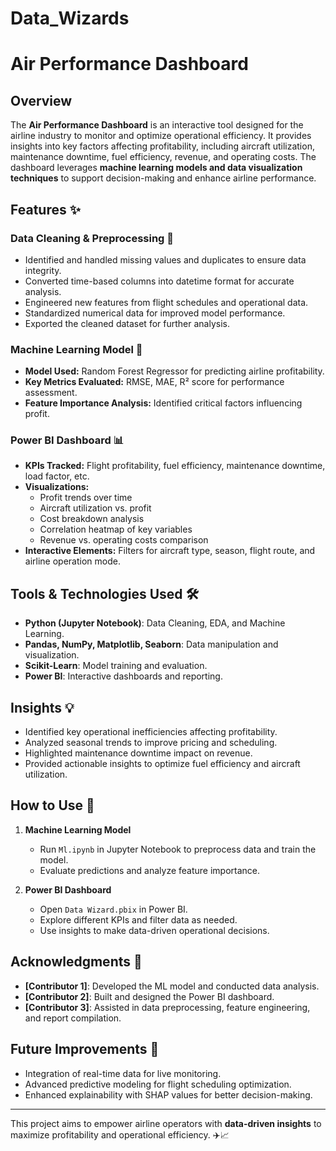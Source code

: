 # Data_Wizards
# Air Performance Dashboard

## Overview
The **Air Performance Dashboard** is an interactive tool designed for the airline industry to monitor and optimize operational efficiency. It provides insights into key factors affecting profitability, including aircraft utilization, maintenance downtime, fuel efficiency, revenue, and operating costs. The dashboard leverages **machine learning models and data visualization techniques** to support decision-making and enhance airline performance.

## Features ✨

### Data Cleaning & Preprocessing 🔧
- Identified and handled missing values and duplicates to ensure data integrity.
- Converted time-based columns into datetime format for accurate analysis.
- Engineered new features from flight schedules and operational data.
- Standardized numerical data for improved model performance.
- Exported the cleaned dataset for further analysis.

### Machine Learning Model 🤖
- **Model Used:** Random Forest Regressor for predicting airline profitability.
- **Key Metrics Evaluated:** RMSE, MAE, R² score for performance assessment.
- **Feature Importance Analysis:** Identified critical factors influencing profit.

### Power BI Dashboard 📊
- **KPIs Tracked:** Flight profitability, fuel efficiency, maintenance downtime, load factor, etc.
- **Visualizations:**
  - Profit trends over time
  - Aircraft utilization vs. profit
  - Cost breakdown analysis
  - Correlation heatmap of key variables
  - Revenue vs. operating costs comparison
- **Interactive Elements:** Filters for aircraft type, season, flight route, and airline operation mode.

## Tools & Technologies Used 🛠️
- **Python (Jupyter Notebook)**: Data Cleaning, EDA, and Machine Learning.
- **Pandas, NumPy, Matplotlib, Seaborn**: Data manipulation and visualization.
- **Scikit-Learn**: Model training and evaluation.
- **Power BI**: Interactive dashboards and reporting.

## Insights 💡
- Identified key operational inefficiencies affecting profitability.
- Analyzed seasonal trends to improve pricing and scheduling.
- Highlighted maintenance downtime impact on revenue.
- Provided actionable insights to optimize fuel efficiency and aircraft utilization.

## How to Use 🚀
1. **Machine Learning Model**
   - Run `Ml.ipynb` in Jupyter Notebook to preprocess data and train the model.
   - Evaluate predictions and analyze feature importance.

2. **Power BI Dashboard**
   - Open `Data Wizard.pbix` in Power BI.
   - Explore different KPIs and filter data as needed.
   - Use insights to make data-driven operational decisions.

## Acknowledgments 🙌
- **[Contributor 1]**: Developed the ML model and conducted data analysis.
- **[Contributor 2]**: Built and designed the Power BI dashboard.
- **[Contributor 3]**: Assisted in data preprocessing, feature engineering, and report compilation.

## Future Improvements 🚀
- Integration of real-time data for live monitoring.
- Advanced predictive modeling for flight scheduling optimization.
- Enhanced explainability with SHAP values for better decision-making.

---
This project aims to empower airline operators with **data-driven insights** to maximize profitability and operational efficiency. ✈️📈


